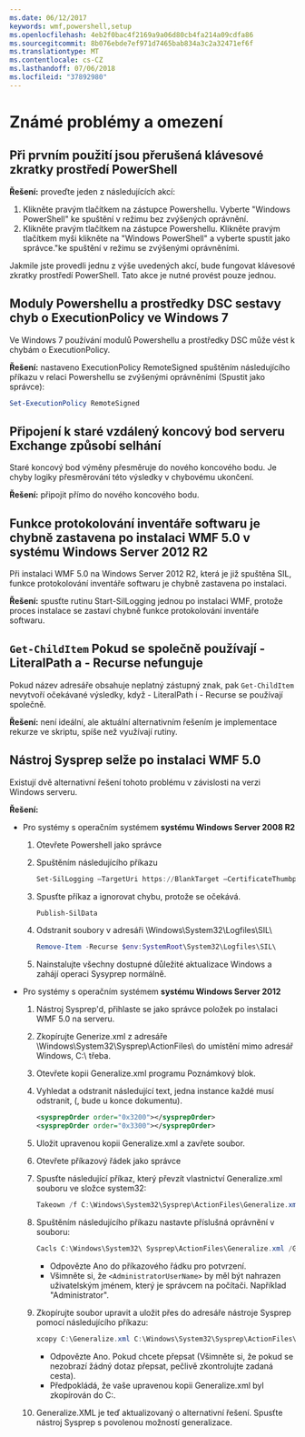 ```yaml
---
ms.date: 06/12/2017
keywords: wmf,powershell,setup
ms.openlocfilehash: 4eb2f0bac4f2169a9a06d80cb4fa214a09cdfa86
ms.sourcegitcommit: 8b076ebde7ef971d7465bab834a3c2a32471ef6f
ms.translationtype: MT
ms.contentlocale: cs-CZ
ms.lasthandoff: 07/06/2018
ms.locfileid: "37892980"
---
```

# <a name="known-issues-and-limitations"></a>Známé problémy a omezení

## <a name="powershell-shortcuts-are-broken-when-used-for-the-first-time"></a>Při prvním použití jsou přerušená klávesové zkratky prostředí PowerShell

**Řešení:** proveďte jeden z následujících akcí:

1. Klikněte pravým tlačítkem na zástupce Powershellu. Vyberte "Windows PowerShell" ke spuštění v režimu bez zvýšených oprávnění.
2. Klikněte pravým tlačítkem na zástupce Powershellu. Klikněte pravým tlačítkem myši klikněte na "Windows PowerShell" a vyberte spustit jako správce."ke spuštění v režimu se zvýšenými oprávněními.

Jakmile jste provedli jednu z výše uvedených akcí, bude fungovat klávesové zkratky prostředí PowerShell. Tato akce je nutné provést pouze jednou.

## <a name="powershell-modules-and-dsc-resources-report-errors-about-executionpolicy-on-windows-7"></a>Moduly Powershellu a prostředky DSC sestavy chyb o ExecutionPolicy ve Windows 7

Ve Windows 7 používání modulů Powershellu a prostředky DSC může vést k chybám o ExecutionPolicy.

**Řešení:** nastaveno ExecutionPolicy RemoteSigned spuštěním následujícího příkazu v relaci Powershellu se zvýšenými oprávněními (Spustit jako správce):

```powershell
Set-ExecutionPolicy RemoteSigned
```

## <a name="connecting-to-an-old-remote-exchange-endpoint-causes-a-crash"></a>Připojení k staré vzdálený koncový bod serveru Exchange způsobí selhání

Staré koncový bod výměny přesměruje do nového koncového bodu. Je chyby logiky přesměrování této výsledky v chybovému ukončení.

**Řešení:** připojit přímo do nového koncového bodu.

## <a name="software-inventory-logging-feature-is-erroneously-stopped-after-wmf-50-installation-on-windows-server-2012-r2"></a>Funkce protokolování inventáře softwaru je chybně zastavena po instalaci WMF 5.0 v systému Windows Server 2012 R2

Při instalaci WMF 5.0 na Windows Server 2012 R2, která je již spuštěna SIL, funkce protokolování inventáře softwaru je chybně zastavena po instalaci.

**Řešení:** spusťte rutinu Start-SilLogging jednou po instalaci WMF, protože proces instalace se zastaví chybně funkce protokolování inventáře softwaru.

## <a name="get-childitem-does-not-work-if--literalpath-and--recurse-are-used-together"></a>`Get-ChildItem` Pokud se společně používají - LiteralPath a - Recurse nefunguje

Pokud název adresáře obsahuje neplatný zástupný znak, pak `Get-ChildItem` nevytvoří očekávané výsledky, když - LiteralPath i - Recurse se používají společně.

**Řešení:** není ideální, ale aktuální alternativním řešením je implementace rekurze ve skriptu, spíše než využívají rutiny.

## <a name="sysprep-fails-after-wmf-50-installation"></a>Nástroj Sysprep selže po instalaci WMF 5.0

Existují dvě alternativní řešení tohoto problému v závislosti na verzi Windows serveru.

**Řešení:**

- Pro systémy s operačním systémem **systému Windows Server 2008 R2**
  1. Otevřete Powershell jako správce
  2. Spuštěním následujícího příkazu

     ```powershell
     Set-SilLogging –TargetUri https://BlankTarget –CertificateThumbprint 0123456789
     ```

  3. Spusťte příkaz a ignorovat chybu, protože se očekává.

     ```powershell
     Publish-SilData
     ```

  4. Odstranit soubory v adresáři \Windows\System32\Logfiles\SIL\

     ```powershell
     Remove-Item -Recurse $env:SystemRoot\System32\Logfiles\SIL\
     ```

  5. Nainstalujte všechny dostupné důležité aktualizace Windows a zahájí operaci Sysyprep normálně.

- Pro systémy s operačním systémem **systému Windows Server 2012**
  1. Nástroj Sysprep'd, přihlaste se jako správce položek po instalaci WMF 5.0 na serveru.
  2. Zkopírujte Generize.xml z adresáře \Windows\System32\Sysprep\ActionFiles\ do umístění mimo adresář Windows, C:\ třeba.
  3. Otevřete kopii Generalize.xml programu Poznámkový blok.
  4. Vyhledat a odstranit následující text, jedna instance každé musí odstranit, (, bude u konce dokumentu).

     ```xml
     <sysprepOrder order="0x3200"></sysprepOrder>
     <sysprepOrder order="0x3300"></sysprepOrder>
     ```

  5. Uložit upravenou kopii Generalize.xml a zavřete soubor.
  6. Otevřete příkazový řádek jako správce
  7. Spusťte následující příkaz, který převzít vlastnictví Generalize.xml souboru ve složce system32:

     ```powershell
     Takeown /f C:\Windows\System32\Sysprep\ActionFiles\Generalize.xml
     ```

  8. Spuštěním následujícího příkazu nastavte příslušná oprávnění v souboru:

     ```powershell
     Cacls C:\Windows\System32\ Sysprep\ActionFiles\Generalize.xml /G `<AdministratorUserName>`:F
     ```

     - Odpovězte Ano do příkazového řádku pro potvrzení.
     - Všimněte si, že `<AdministratorUserName>` by měl být nahrazen uživatelským jménem, který je správcem na počítači. Například "Administrator".

  9. Zkopírujte soubor upravit a uložit přes do adresáře nástroje Sysprep pomocí následujícího příkazu:

     ```powershell
     xcopy C:\Generalize.xml C:\Windows\System32\Sysprep\ActionFiles\Generalize.xml
     ```

     - Odpovězte Ano. Pokud chcete přepsat (Všimněte si, že pokud se nezobrazí žádný dotaz přepsat, pečlivě zkontrolujte zadaná cesta).
     - Předpokládá, že vaše upravenou kopii Generalize.xml byl zkopírován do C:\.

  10. Generalize.XML je teď aktualizovaný o alternativní řešení. Spusťte nástroj Sysprep s povolenou možností generalizace.